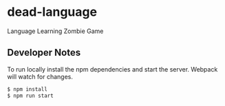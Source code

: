 # dead-language
Language Learning Zombie Game

## Developer Notes

To run locally install the npm dependencies and start the server. Webpack will watch for changes.

```bash
$ npm install
$ npm run start
```